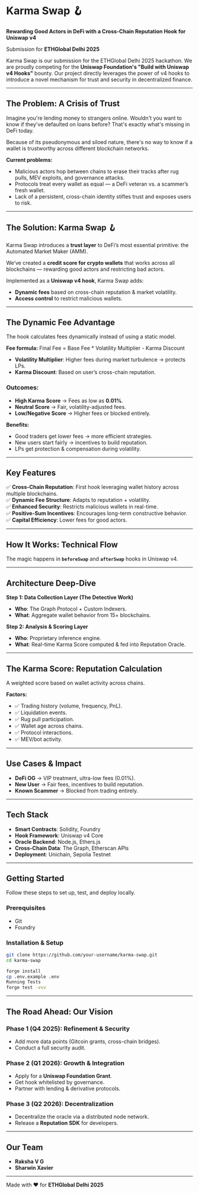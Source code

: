 # Karma Swap 🪝
**Rewarding Good Actors in DeFi with a Cross-Chain Reputation Hook for Uniswap v4**

Submission for **ETHGlobal Delhi 2025**

Karma Swap is our submission for the ETHGlobal Delhi 2025 hackathon. We are proudly competing for the **Uniswap Foundation's "Build with Uniswap v4 Hooks"** bounty. Our project directly leverages the power of v4 hooks to introduce a novel mechanism for trust and security in decentralized finance.

---

## The Problem: A Crisis of Trust
Imagine you're lending money to strangers online. Wouldn't you want to know if they've defaulted on loans before? That's exactly what's missing in DeFi today.  

Because of its pseudonymous and siloed nature, there's no way to know if a wallet is trustworthy across different blockchain networks.

**Current problems:**
- Malicious actors hop between chains to erase their tracks after rug pulls, MEV exploits, and governance attacks.
- Protocols treat every wallet as equal — a DeFi veteran vs. a scammer’s fresh wallet.
- Lack of a persistent, cross-chain identity stifles trust and exposes users to risk.

---

## The Solution: Karma Swap 🪝
Karma Swap introduces a **trust layer** to DeFi’s most essential primitive: the Automated Market Maker (AMM).  

We’ve created a **credit score for crypto wallets** that works across all blockchains — rewarding good actors and restricting bad actors.  

Implemented as a **Uniswap v4 hook**, Karma Swap adds:
- **Dynamic fees** based on cross-chain reputation & market volatility.
- **Access control** to restrict malicious wallets.

---

## The Dynamic Fee Advantage
The hook calculates fees dynamically instead of using a static model.

**Fee formula:**
Final Fee = Base Fee * Volatility Multiplier - Karma Discount

- **Volatility Multiplier**: Higher fees during market turbulence → protects LPs.  
- **Karma Discount**: Based on user’s cross-chain reputation.  

### Outcomes:
- **High Karma Score** → Fees as low as **0.01%**.  
- **Neutral Score** → Fair, volatility-adjusted fees.  
- **Low/Negative Score** → Higher fees or blocked entirely.  

**Benefits:**
- Good traders get lower fees → more efficient strategies.  
- New users start fairly → incentives to build reputation.  
- LPs get protection & compensation during volatility.  

---

## Key Features
✅ **Cross-Chain Reputation**: First hook leveraging wallet history across multiple blockchains.  
✅ **Dynamic Fee Structure**: Adapts to reputation + volatility.  
✅ **Enhanced Security**: Restricts malicious wallets in real-time.  
✅ **Positive-Sum Incentives**: Encourages long-term constructive behavior.  
✅ **Capital Efficiency**: Lower fees for good actors.  

---

## How It Works: Technical Flow
The magic happens in **`beforeSwap`** and **`afterSwap`** hooks in Uniswap v4.



---

## Architecture Deep-Dive
**Step 1: Data Collection Layer (The Detective Work)**  
- **Who**: The Graph Protocol + Custom Indexers.  
- **What**: Aggregate wallet behavior from 15+ blockchains.  

**Step 2: Analysis & Scoring Layer**  
- **Who**: Proprietary inference engine.  
- **What**: Real-time Karma Score computed & fed into Reputation Oracle.  

---

## The Karma Score: Reputation Calculation
A weighted score based on wallet activity across chains.

**Factors:**
- ✅ Trading history (volume, frequency, PnL).  
- ✅ Liquidation events.  
- ✅ Rug pull participation.  
- ✅ Wallet age across chains.  
- ✅ Protocol interactions.  
- ✅ MEV/bot activity.  


---

## Use Cases & Impact
- **DeFi OG** → VIP treatment, ultra-low fees (0.01%).  
- **New User** → Fair fees, incentives to build reputation.  
- **Known Scammer** → Blocked from trading entirely.  

---

## Tech Stack
- **Smart Contracts**: Solidity, Foundry  
- **Hook Framework**: Uniswap v4 Core  
- **Oracle Backend**: Node.js, Ethers.js
- **Cross-Chain Data**: The Graph, Etherscan APIs  
- **Deployment**: Unichain, Sepolia Testnet  

---

## Getting Started
Follow these steps to set up, test, and deploy locally.

### Prerequisites
- Git  
- Foundry  

### Installation & Setup
```bash
git clone https://github.com/your-username/karma-swap.git
cd karma-swap

forge install
cp .env.example .env
Running Tests
forge test -vvv
```

---

## The Road Ahead: Our Vision

### Phase 1 (Q4 2025): Refinement & Security
- Add more data points (Gitcoin grants, cross-chain bridges).  
- Conduct a full security audit.  

### Phase 2 (Q1 2026): Growth & Integration
- Apply for a **Uniswap Foundation Grant**.  
- Get hook whitelisted by governance.  
- Partner with lending & derivative protocols.  

### Phase 3 (Q2 2026): Decentralization
- Decentralize the oracle via a distributed node network.  
- Release a **Reputation SDK** for developers.  

---

## Our Team
- **Raksha V G**  
- **Sharwin Xavier**  

---

Made with ❤️ for **ETHGlobal Delhi 2025**

